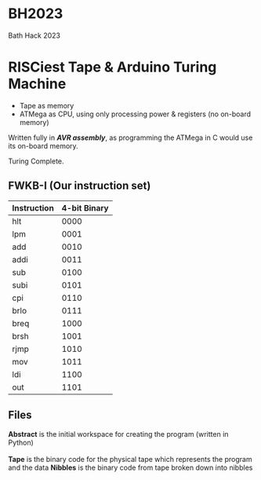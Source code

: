 # BH2023
Bath Hack 2023

# RISCiest Tape & Arduino Turing Machine
 - Tape as memory
 - ATMega as CPU, using only processing power & registers (no on-board memory)

Written fully in ***AVR assembly***, as programming the ATMega in C would use its on-board memory.

Turing Complete.

## FWKB-I (Our instruction set)
| Instruction | 4-bit Binary |
|---|---|
| hlt | 0000 |
| lpm | 0001 |
| add |  0010 |
| addi | 0011  |
| sub | 0100 |
| subi | 0101 |
| cpi | 0110 |
| brlo | 0111 |
| breq | 1000 |
| brsh | 1001 |
| rjmp | 1010 |
| mov | 1011 |
| ldi | 1100 |
| out | 1101 |

## Files

**Abstract** is the initial workspace for creating the program (written in Python) <br><br>
**Tape** is the binary code for the physical tape which represents the program and the data
**Nibbles** is the binary code from tape broken down into nibbles